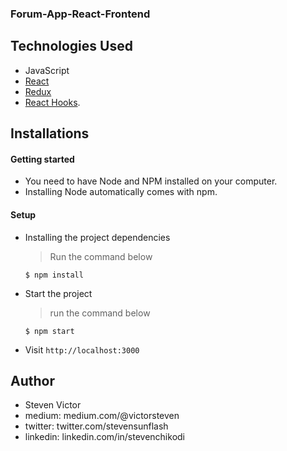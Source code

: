 
### Forum-App-React-Frontend 

## Technologies Used

- JavaScript
- [React](https://reactjs.org)
- [Redux](https://redux.js.org)
- [React Hooks](https://reactjs.org/docs/hooks-intro.html).


## Installations

#### Getting started

- You need to have Node and NPM installed on your computer.
- Installing Node automatically comes with npm.

#### Setup

- Installing the project dependencies
  > Run the command below
  ```shell
  $ npm install
  ```
- Start the project
  > run the command below
  ```shell
  $ npm start
  ```
- Visit `http://localhost:3000` 



## Author

- Steven Victor
- medium: medium.com/@victorsteven  
- twitter: twitter.com/stevensunflash  
- linkedin: linkedin.com/in/stevenchikodi

